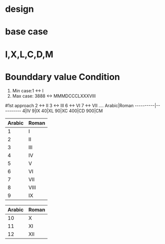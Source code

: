 # design
# base case
# I,X,L,C,D,M

# Bounddary value Condition
1. Min case:1 <-> I
2. Max case: 3888 <-> MMMDCCCLXXXVIII

#1st approach
2 <-> II
3 <-> III
6 <-> VI
7 <-> VII
....
Arabic|Roman
----------|----------
4|IV
9|IX
40|XL
90|XC
400|CD
900|CM


Arabic|Roman
----------|----------
1|I
2|II
3|III
4|IV
5|V
6|VI
7|VII
8|VIII
9|IX

Arabic|Roman
----------|----------
10|X
11|XI
12|XII
